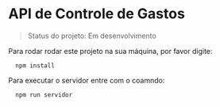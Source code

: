 # API de Controle de Gastos

>Status do projeto: Em desenvolvimento

Para rodar rodar este projeto na sua máquina, por favor digite:

```
  npm install
```

Para executar o servidor entre com o coamndo:

```
  npm run servidor
```

